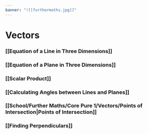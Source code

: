 ```yaml
---
banner: "![[furthermaths.jpg]]"
---
```

# Vectors

### [[Equation of a Line in Three Dimensions]]

### [[Equation of a Plane in Three Dimensions]]

### [[Scalar Product]]

### [[Calculating Angles between Lines and Planes]]

### [[School/Further Maths/Core Pure 1/Vectors/Points of Intersection|Points of Intersection]]

### [[Finding Perpendiculars]]